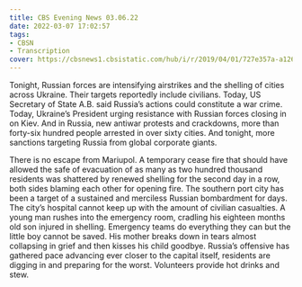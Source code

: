```yaml
---
title: CBS Evening News 03.06.22
date: 2022-03-07 17:02:57
tags:
- CBSN
- Transcription
cover: https://cbsnews1.cbsistatic.com/hub/i/r/2019/04/01/727e357a-a126-4138-a2c5-4d3222669d57/thumbnail/640x360/3ff2761028dc5c65cc4f07acd54bcd5c/cbsn2-logo-1920x1080.jpg
---
```

Tonight, Russian forces are intensifying airstrikes and the shelling of cities across Ukraine. Their targets reportedly include civilians. Today, US Secretary of State A.B. said Russia’s actions could constitute a war crime. Today, Ukraine’s President urging resistance with Russian forces closing in on Kiev. And in Russia, new antiwar protests and crackdowns, more than forty-six hundred people arrested in over sixty cities. And tonight, more sanctions targeting Russia from global corporate giants. 

There is no escape from Mariupol. A temporary cease fire that should have allowed the safe of evacuation of as many as two hundred thousand residents was shattered by renewed shelling for the second day in a row, both sides blaming each other for opening fire. The southern port city has been a target of a sustained and merciless Russian bombardment for days. The city’s hospital cannot keep up with the amount of civilian casualties. A young man rushes into the emergency room, cradling his eighteen months old son injured in shelling. Emergency teams do everything they can but the little boy cannot be saved. His mother breaks down in tears almost collapsing in grief and then kisses his child goodbye. Russia’s offensive has gathered pace advancing ever closer to the capital itself, residents are digging in and preparing for the worst. Volunteers provide hot drinks and stew. 
